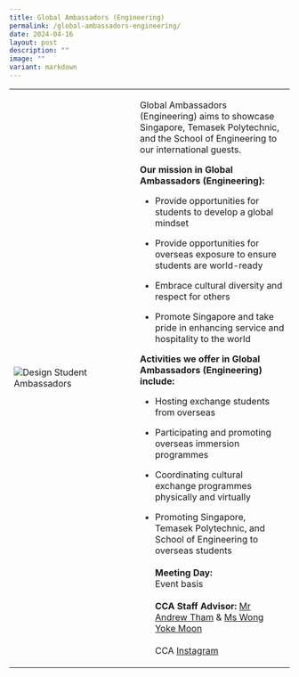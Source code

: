 ```yaml
---
title: Global Ambassadors (Engineering)
permalink: /global-ambassadors-engineering/
date: 2024-04-16
layout: post
description: ""
image: ""
variant: markdown
---
```

<div>
    <table>
        <tbody><tr>
            <td style="width:45%"><img src="https://hosting.photobucket.com/images/i/tracyng81/Global_Ambassadors_(Engineering).jpg?width=590&amp;height=590&amp;fit=bounds" style="display:block;margin-left:auto;margin-right:auto;" alt="Design Student Ambassadors"></td>
            <td>
                <p>
                             

Global Ambassadors (Engineering) aims to showcase Singapore, Temasek Polytechnic, and the School of Engineering to our international guests.

**Our mission in Global Ambassadors (Engineering):**

* Provide opportunities for students to develop a global mindset

* Provide opportunities for overseas exposure to ensure students are world-ready

* Embrace cultural diversity and respect for others

* Promote Singapore and take pride in enhancing service and hospitality to the world

**Activities we offer in Global Ambassadors (Engineering) include:**

* Hosting exchange students from overseas

* Participating and promoting overseas immersion programmes

* Coordinating cultural exchange programmes physically and virtually

* Promoting Singapore, Temasek Polytechnic, and School of Engineering to overseas students<br>
                    <br>
                    <b>Meeting Day:</b><br>
                    Event basis<br>
                    <br>
                    <b>CCA Staff Advisor:</b> <a href="mailto:Andrew_Tham@TP.EDU.SG">Mr Andrew Tham</a> &amp; <a href="mailto:yokemoon@TP.EDU.SG">Ms Wong Yoke Moon</a><br>
                    <br>
                    CCA <a href="[https://www.instagram.com/tpeng.ga?igsh=MXV0NzBnc3drOHZzdg%3D%3D&amp;utm\_source=qr](https://www.instagram.com/tpeng.ga?igsh=MXV0NzBnc3drOHZzdg%3D%3D&amp;utm_source=qr)">Instagram</a>
                </p>
            </td>
        </tr>
    </tbody></table>
</div>